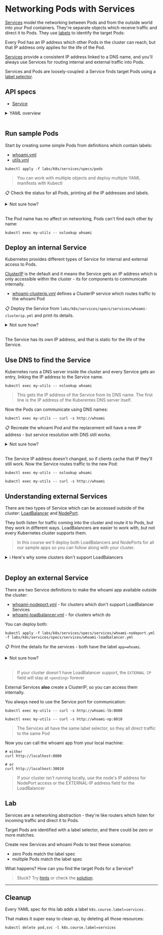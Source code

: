 # Networking Pods with Services

[Services](https://kubernetes.io/docs/concepts/services-networking/service/) model the networking between Pods and from the outside world into your Pod containers. They're separate objects which receive traffic and direct it to Pods. They use [labels](https://kubernetes.io/docs/concepts/overview/working-with-objects/labels/) to identify the target Pods:

Every Pod has an IP address which other Pods in the cluster can reach, but that IP address only applies for the life of the Pod.

[Services](https://kubernetes.io/docs/concepts/services-networking/service/) provide a consistent IP address linked to a DNS name, and you'll always use Services for routing internal and external traffic into Pods.

Services and Pods are loosely-coupled: a Service finds target Pods using a [label selector](https://kubernetes.io/docs/concepts/overview/working-with-objects/labels/).


<!-- - [services/whoami-nodeport.yml](./services/whoami-nodeport.yml) - describes a service which listens on port 30000 on the cluster, and sends traffics to any Pods with the label `app:whoami`.

NodePort is the port which we can use to access this service from the browser. Rememeber port mapping in Docker. This is the same idea, except with k8s - nginx is running on port `80` and we are exposing it on port `30000`. -->

## API specs

- [Service](https://kubernetes.io/docs/reference/generated/kubernetes-api/v1.20/#service-v1-core)

<details>
  <summary>YAML overview</summary>

Service definitions have the usual metadata. The spec needs to include the network ports and the label selector:

```yml
apiVersion: v1
kind: Service
metadata:
  name: whoami
spec:
  selector:
    app: whoami
  ports:
    - name: http
      port: 80
      targetPort: 80
```

The ports are where the Service listens, and the label selector can match zero to many Pods.

* `selector` - list of labels to find target Pods
* `ports` - list of ports to listen on
* `name` - port name within Kubernetes
* `port` - port the Service listens on
* `targetPort` - port on the Pod where traffic gets sent

## Pod YAML

Pods need to include matching labels to receive traffic from the Service.

Labels are specified in metadata:

```yml
apiVersion: v1
kind: Pod
metadata:
  name: whoami
  labels:
    app: whoami
spec:
  # ...
```

> Labels are abitrary key-value pairs. `app`, `component` and `version` are typically used for application Pods.

</details><br/>

## Run sample Pods

Start by creating some simple Pods from definitions which contain labels:

* [whoami.yml](specs/pods/whoami.yml)
* [utils.yml](specs/pods/utils.yml)

```
kubectl apply -f labs/k8s/services/specs/pods
```

> You can work with multiple objects and deploy multiple YAML manifests with Kubectl

📋 Check the status for all Pods, printing all the IP addresses and labels.

<details>
  <summary>Not sure how?</summary>

```
kubectl get pods -o wide --show-labels
```

</details><br/>

The Pod name has no affect on networking, Pods can't find each other by name:

```
kubectl exec my-utils -- nslookup whoami
```

## Deploy an internal Service

Kubernetes provides different types of Service for internal and external access to Pods. 

[ClusterIP](https://kubernetes.io/docs/concepts/services-networking/connect-applications-service/) is the default and it means the Service gets an IP address which is only accessible within the cluster - its for components to communicate internally.

* [whoami-clusterip.yml](specs/services/whoami-clusterip.yml) defines a ClusterIP service which routes traffic to the whoami Pod

📋 Deploy the Service from `labs/k8s/services/specs/services/whoami-clusterip.yml` and print its details.

<details>
  <summary>Not sure how?</summary>

```
kubectl apply -f labs/k8s/services/specs/services/whoami-clusterip.yml
```

Print the details:

```
kubectl get service whoami

kubectl describe svc whoami
```

> The `get` and `describe` commands are the same for all objects; Services have the alias `svc`

</details><br/>

The Service has its own IP address, and that is static for the life of the Service.

## Use DNS to find the Service

Kubernetes runs a DNS server inside the cluster and every Service gets an entry, linking the IP address to the Service name.

```
kubectl exec my-utils -- nslookup whoami
```

> This gets the IP address of the Service from its DNS name. The first line is the IP address of the Kuberentes DNS server itself.

Now the Pods can communicate using DNS names:

```
kubectl exec my-utils -- curl -s http://whoami
```

📋 Recreate the whoami Pod and the replacement will have a new IP address - but service resolution with DNS still works. 

<details>
  <summary>Not sure how?</summary>

Check the current IP address then delete the Pod:

```
kubectl get pods -o wide -l app=whoami

kubectl delete pods -l app=whoami
```

> You can use label selectors in Kubectl too - labels are a powerful management tool

Create a replacement Pod and check its IP address:

```
kubectl apply -f labs/k8s/services/specs/pods

kubectl get pods -o wide -l app=whoami
```

</details><br/>

The Service IP address doesn't changed, so if clients cache that IP they'll still work. Now the Service routes traffic to the new Pod:

```
kubectl exec my-utils -- nslookup whoami

kubectl exec my-utils -- curl -s http://whoami
```

## Understanding external Services

There are two types of Service which can be accessed outside of the cluster: [LoadBalancer](https://kubernetes.io/docs/tasks/access-application-cluster/create-external-load-balancer/) and [NodePort](https://kubernetes.io/docs/concepts/services-networking/service/#nodeport).

They both listen for traffic coming into the cluster and route it to Pods, but they work in different ways. LoadBalancers are easier to work with, but not every Kubernetes cluster supports them.

> In this course we'll deploy both LoadBalancers and NodePorts for all our sample apps so you can follow along with your cluster.

<details>
  <summary>ℹ Here's why some clusters don't support LoadBalancers</summary>

- LoadBalancer Services integrate with the platform they're running on to get a real IP address. In a managed Kubernetes service in the cloud you'll get a unique public IP address for every Service, integrated with a cloud load balancer to direct traffic to your nodes. In Docker Desktop the IP address will be `localhost`.

- NodePorts don't need any external setup so they work in the same way on all Kubernetes clusters. Every node in the cluster listens on the specified port and forwards traffic to Pods. The external port number must be >= 30000 - a security feature so Kubernetes components don't need to run with elevated privileges on the node.

Platform | LoadBalancer | NodePort 
--- | --- | --- |
Docker Desktop | ✔ | ✔
K3s  | ✔ | ✔
K3d  | 🌓 | ✔
AKS, EKS, GKE etc.  | ✔ | ✔
Kind | ❌ | ✔
Minikube | ❌  |  ✔
Microk8s | ❌  |  ✔
Bare-metal | ❌  |  ✔

</details><br/>

## Deploy an external Service

There are two Service definitions to make the whoami app available outside the cluster:

* [whoami-nodeport.yml](specs/services/whoami-nodeport.yml) - for clusters which don't support LoadBalancer Services 
* [whoami-loadbalancer.yml](specs/services/whoami-loadbalancer.yml) - for clusters which do

You can deploy both:

```shell
kubectl apply -f labs/k8s/services/specs/services/whoami-nodeport.yml -f labs/k8s/services/specs/services/whoami-loadbalancer.yml
```

📋 Print the details for the services - both have the label `app=whoami`.

<details>
  <summary>Not sure how?</summary>

```
kubectl get svc -l app=whoami
```

</details><br/>

> If your cluster doesn't have LoadBalancer support, the `EXTERNAL-IP` field will stay at `<pending>` forever

External Services **also** create a ClusterIP, so you can access them internally. 

You always need to use the Service port for communication:

```
kubectl exec my-utils -- curl -s http://whoami-lb:8080

kubectl exec my-utils -- curl -s http://whoami-np:8010
```

> The Services all have the same label selector, so they all direct traffic to the same Pod

Now you can call the whoami app from your local machine:

```
# either
curl http://localhost:8080

# or
curl http://localhost:30010
```

> If your cluster isn't running locally, use the node's IP address for NodePort access or the EXTERNAL-IP address field for the LoadBalancer

## Lab

Services are a networking abstraction - they're like routers which listen for incoming traffic and direct it to Pods.

Target Pods are identified with a label selector, and there could be zero or more matches.

Create new Services and whoami Pods to test these scenarios:

* zero Pods match the label spec
* multiple Pods match the label spec

What happens? How can you find the target Pods for a Service?

> Stuck? Try [hints](hints.md) or check the [solution](solution.md).

___
## Cleanup

Every YAML spec for this lab adds a label `k8s.course.label=services` .

That makes it super easy to clean up, by deleting all those resources:

```
kubectl delete pod,svc -l k8s.course.label=services
```